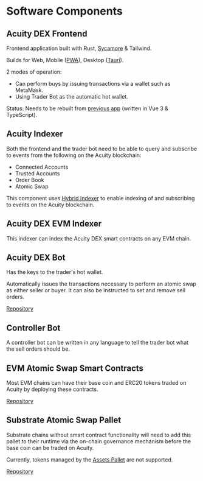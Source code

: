 # Software Components

## Acuity DEX Frontend

Frontend application built with Rust, [Sycamore](https://sycamore-rs.netlify.app/) & Tailwind.

Builds for Web, Mobile ([PWA](https://en.wikipedia.org/wiki/Progressive_web_app)), Desktop ([Tauri](https://tauri.app/)).

2 modes of operation:

* Can perform buys by issuing transactions via a wallet such as MetaMask.
* Using Trader Bot as the automatic hot wallet.

Status: Needs to be rebuilt from [previous app](https://github.com/acuity-social/acuity-dex-app) (written in Vue 3 & TypeScript).

## Acuity Indexer

Both the frontend and the trader bot need to be able to query and subscribe to events from the following on the Acuity blockchain:

* Connected Accounts
* Trusted Accounts
* Order Book
* Atomic Swap

This component uses [Hybrid Indexer](https://github.com/hybrid-explorer/hybrid-indexer) to enable indexing of and subscribing to events on the Acuity blockchain.

## Acuity DEX EVM Indexer

This indexer can index the Acuity DEX smart contracts on any EVM chain.

## Acuity DEX Bot

Has the keys to the trader's hot wallet.

Automatically issues the transactions necessary to perform an atomic swap as either seller or buyer. It can also be instructed to set and remove sell orders.

[Repository](https://github.com/acuity-social/acuity-dex-bot)

## Controller Bot

A controller bot can be written in any language to tell the trader bot what the sell orders should be.

## EVM Atomic Swap Smart Contracts

Most EVM chains can have their base coin and ERC20 tokens traded on Acuity by deploying these contracts.

[Repository](https://github.com/acuity-social/acuity-atomic-swap-solidity)

## Substrate Atomic Swap Pallet

Substrate chains without smart contract functionality will need to add this pallet to their runtime via the on-chain governance mechanism before the base coin can be traded on Acuity.

Currently, tokens managed by the [Assets Pallet](https://marketplace.substrate.io/pallets/pallet-assets/) are not supported.

[Repository](https://github.com/acuity-social/acuity-atomic-swap-pallet)
